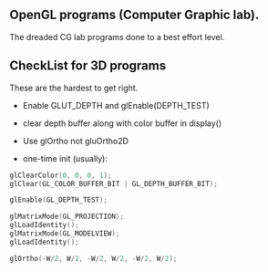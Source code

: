 ## OpenGL programs (Computer Graphic lab).
The dreaded CG lab programs done to a best effort level.

## CheckList for 3D programs
These are the hardest to get right.

* Enable GLUT_DEPTH and glEnable(DEPTH_TEST)

* clear depth buffer along with color buffer in display()

* Use glOrtho not gluOrtho2D

* one-time init (usually):
```c
glClearColor(0, 0, 0, 1);
glClear(GL_COLOR_BUFFER_BIT | GL_DEPTH_BUFFER_BIT);

glEnable(GL_DEPTH_TEST);

glMatrixMode(GL_PROJECTION);
glLoadIdentity();
glMatrixMode(GL_MODELVIEW);
glLoadIdentity();

glOrtho(-W/2, W/2, -W/2, W/2, -W/2, W/2);
```

